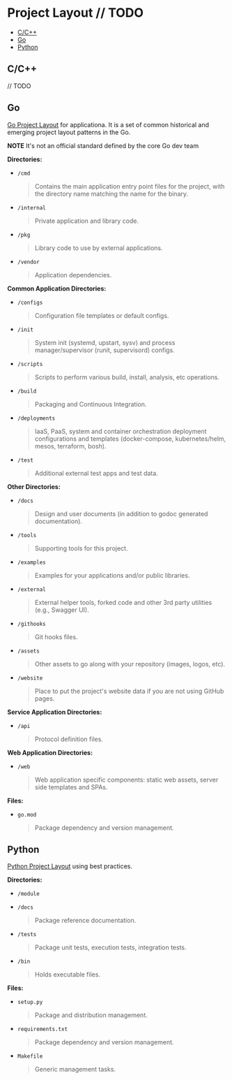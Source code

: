 # Project Layout // TODO

- [C/C++](#cc)
- [Go](#go)
- [Python](#python)

## C/C++

// TODO

## Go

[Go Project Layout](https://github.com/golang-standards/project-layout) for applicationa. It is a set of common historical and emerging project layout patterns in the Go.

**NOTE** It's not an official standard defined by the core Go dev team

**Directories:**

- `/cmd`
  > Contains the main application entry point files for the project, with the directory name matching the name for the binary.

- `/internal`
  > Private application and library code.

- `/pkg`
  > Library code to use by external applications.

- `/vendor`
  > Application dependencies.

**Common Application Directories:**

- `/configs`
  > Configuration file templates or default configs.

- `/init`
  > System init (systemd, upstart, sysv) and process manager/supervisor (runit, supervisord) configs.

- `/scripts`
  > Scripts to perform various build, install, analysis, etc operations.

- `/build`
  > Packaging and Continuous Integration.
- `/deployments`
  > IaaS, PaaS, system and container orchestration deployment configurations and templates (docker-compose, kubernetes/helm, mesos, terraform, bosh).

- `/test`
  > Additional external test apps and test data.

**Other Directories:**

- `/docs`
  > Design and user documents (in addition to godoc generated documentation).

- `/tools`
  > Supporting tools for this project.

- `/examples`
  > Examples for your applications and/or public libraries.

- `/external`
  > External helper tools, forked code and other 3rd party utilities (e.g., Swagger UI).

- `/githooks`
  > Git hooks files.

- `/assets`
  > Other assets to go along with your repository (images, logos, etc).

- `/website`
  > Place to put the project's website data if you are not using GitHub pages.

**Service Application Directories:**

- `/api`
  > Protocol definition files.

**Web Application Directories:**

- `/web`
  > Web application specific components: static web assets, server side templates and SPAs.

**Files:**

- `go.mod`
  > Package dependency and version management.

## Python

[Python Project Layout](https://github.com/johnthagen/python-blueprint) using best practices.

**Directories:**

- `/module`

- `/docs`
  > Package reference documentation.

- `/tests`
  > Package unit tests, execution tests, integration tests.

- `/bin`
  > Holds executable files.

**Files:**

- `setup.py`
  > Package and distribution management.

- `requirements.txt`
  > Package dependency and version management.

- `Makefile`
  > Generic management tasks.

